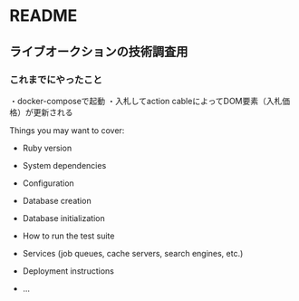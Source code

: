 # README

## ライブオークションの技術調査用

### これまでにやったこと
・docker-composeで起動
・入札してaction cableによってDOM要素（入札価格）が更新される

Things you may want to cover:

* Ruby version

* System dependencies

* Configuration

* Database creation

* Database initialization

* How to run the test suite

* Services (job queues, cache servers, search engines, etc.)

* Deployment instructions

* ...
